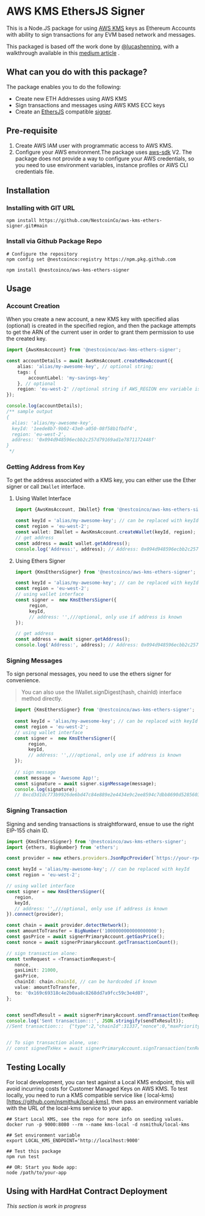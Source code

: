 # AWS KMS EthersJS Signer

This is a Node.JS package for using [AWS KMS](https://aws.amazon.com/kms/) keys as Ethereum Accounts with ability to
sign transactions for any EVM based network and messages.

This packaged is based off the work done by [@lucashenning](https://github.com/lucashenning/aws-kms-ethereum-signing),
with a walkthrough available in
this [medium article](https://luhenning.medium.com/the-dark-side-of-the-elliptic-curve-signing-ethereum-transactions-with-aws-kms-in-javascript-83610d9a6f81)
.

## What can you do with this package?

The package enables you to do the following:

* Create new ETH Addresses using AWS KMS
* Sign transactions and messages using AWS KMS ECC keys
* Create an [EthersJS](https://docs.ethers.io/v5/) compatible [signer](https://docs.ethers.io/v5/api/signer/).

## Pre-requisite

1. Create AWS IAM user with programmatic access to AWS KMS.
2. Configure your AWS environment.The package
   uses [aws-sdk](https://docs.aws.amazon.com/sdk-for-javascript/v2/developer-guide/welcome.html) V2. The package does
   not provide a way to configure your AWS credentials, so you need to use environment variables, instance profiles or
   AWS CLI credentials file.

## Installation
### Installing with GIT URL
```shell
npm install https://github.com/NestcoinCo/aws-kms-ethers-signer.git#main
```
### Install via Github Package Repo
```shell
# Configure the repository
npm config set @nestcoinco:registry https://npm.pkg.github.com

npm install @nestcoinco/aws-kms-ethers-signer
```

## Usage

### Account Creation

When you create a new account, a new KMS key with specified alias (optional) is created in the specified region, and
then the package attempts to get the ARN of the current user in order to grant them permission to use the created key.

```typescript
import {AwsKmsAccount} from '@nestcoinco/aws-kms-ethers-signer';

const accountDetails = await AwsKmsAccount.createNewAccount({
    alias: 'alias/my-awesome-key', // optional string;
    tags: {
        accountLabel: 'my-savings-key'
    }, // optional
    region: 'eu-west-2' //optional string if AWS_REGION env variable is set
});

console.log(accountDetails);
/** sample output
{
  alias: 'alias/my-awesome-key',
  keyId: '1eede8b7-9b02-43e0-a050-08f58b1fbdf4',
  region: 'eu-west-2',
  address: '0x094d948596ecbb2c257d79169ad1e7871172448f'
}
 */
```

### Getting Address from Key
To get the address associated with a KMS key, you can either use the Ether signer or call `IWallet` interface.

1. Using Wallet Interface
   ```typescript
   import {AwsKmsAccount, IWallet} from '@nestcoinco/aws-kms-ethers-signer';
   
   const keyId = 'alias/my-awesome-key'; // can be replaced with keyId
   const region = 'eu-west-2';
   const wallet: IWallet = AwsKmsAccount.createWallet(keyId, region);
   // get address
   const address = await wallet.getAddress();
   console.log('Address:', address); // Address: 0x094d948596ecbb2c257d79169ad1e7871172448f
   ```

2. Using Ethers Signer
   ```typescript
   import {KmsEthersSigner} from '@nestcoinco/aws-kms-ethers-signer';
   
   const keyId = 'alias/my-awesome-key'; // can be replaced with keyId
   const region = 'eu-west-2'; 
   // using wallet interface
   const signer =  new KmsEthersSigner({
        region,
        keyId,
        // address: '',///optional, only use if address is known 
   });
   
   // get address
   const address = await signer.getAddress();
   console.log('Address:', address); // Address: 0x094d948596ecbb2c257d79169ad1e7871172448f
   ```


### Signing Messages
To sign personal messages, you need to use the ethers signer for convenience. 

> You can also use the IWallet.signDigest(hash, chainId) interface method directly.

```typescript
   import {KmsEthersSigner} from '@nestcoinco/aws-kms-ethers-signer';
   
   const keyId = 'alias/my-awesome-key'; // can be replaced with keyId
   const region = 'eu-west-2'; 
   // using wallet interface
   const signer =  new KmsEthersSigner({
        region,
        keyId,
        // address: '',///optional, only use if address is known 
   });
    
   // sign message
   const message = 'Awesome App!';
   const signature = await signer.signMessage(message);
   console.log(signature); 
   // 0xcd3d1dc773b9926de6bd47c84e889e2e4434e9c2ee8594c7dbb8690d5285603e3172867bd15e8a9b84e1f32bf02cd7035d491e3e1247cdcb5c3de5de6657d7e41b
```

### Signing Transaction
Signing and sending transactions is straightforward, ensue to use the right EIP-155  chain ID.

```typescript
import {KmsEthersSigner} from '@nestcoinco/aws-kms-ethers-signer';
import {ethers, BigNumber} from 'ethers';

const provider = new ethers.providers.JsonRpcProvider(`https://your-rpc-url`);

const keyId = 'alias/my-awesome-key'; // can be replaced with keyId
const region = 'eu-west-2';

// using wallet interface
const signer = new KmsEthersSigner({
   region,
   keyId,
   // address: '',///optional, only use if address is known 
}).connect(provider);

const chain = await provider.detectNetwork();
const amountToTransfer = BigNumber('1000000000000000000');
const gasPrice = await signerPrimaryAccount.getGasPrice();
const nonce = await signerPrimaryAccount.getTransactionCount();

// sign transaction alone:
const txnRequest = <TransactionRequest>{
   nonce,
   gasLimit: 21000,
   gasPrice,
   chainId: chain.chainId, // can be hardcoded if known
   value: amountToTransfer,
   to: '0x169c69318c4e2b0aa8c8268dd7a9fcc59c3e4d07',
};


const sendTxResult = await signerPrimaryAccount.sendTransaction(txnRequest);
console.log('Sent transaction:::', JSON.stringify(sendTxResult));
//Sent transaction:::  {"type":2,"chainId":31337,"nonce":0,"maxPriorityFeePerGas":{"type":"BigNumber","hex":"0x6fc23ac0"},"maxFeePerGas":{"type":"BigNumber","hex":"0x6fc23ac0"},"gasPrice":null,"gasLimit":{"type":"BigNumber","hex":"0x5208"},"to":"0x169C69318c4E2B0aa8C8268dD7A9FCc59c3E4D07","value":{"type":"BigNumber","hex":"0x0de0b6b3a7640000"},"data":"0x","accessList":[],"hash":"0x033cf36ed32e0f056a9109e9c91d9c9e433bf9a3fc48ff02b8af02700f30d107","v":1,"r":"0x2132578809c2f37d7d857ca0b9f4efa0c8cf002c5792fcc91d4e1a1b94863334","s":"0x3bcb74b341ffaae568ea4ba4e3502b9dcd805d2e9ba01915b09d5109e20af86b","from":"0xC05AaA0D58841c7170deCd6105e9891702e49ccA","confirmations":0}


// To sign transaction alone, use:
// const signedTxHex = await signerPrimaryAccount.signTransaction(txnRequest);

```


## Testing Locally

For local development, you can test against a Local KMS endpoint, this will avoid incurring costs for Customer Managed
Keys on AWS KMS. To test locally, you need to run a KMS compatible service like (
local-kms)[https://github.com/nsmithuk/local-kms], then pass an environment variable with the URL of the local-kms
service to your app.

```shell
## Start Local KMS, see the repo for more info on seeding values.
docker run -p 9000:8080 --rm --name kms-local -d nsmithuk/local-kms

## Set environment variable
export LOCAL_KMS_ENDPOINT='http://localhost:9000'

## Test this package
npm run test 

## OR: Start you Node app:
node /path/to/your-app
```

## Using with HardHat Contract Deployment

_This section is work in progress_
